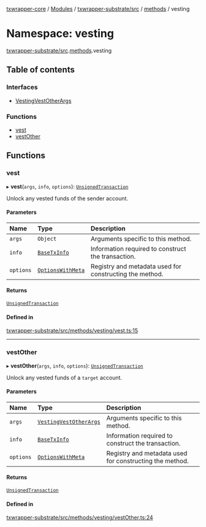 [txwrapper-core](../README.md) / [Modules](../modules.md) / [txwrapper-substrate/src](txwrapper_substrate_src.md) / [methods](txwrapper_substrate_src.methods.md) / vesting

# Namespace: vesting

[txwrapper-substrate/src](txwrapper_substrate_src.md).[methods](txwrapper_substrate_src.methods.md).vesting

## Table of contents

### Interfaces

- [VestingVestOtherArgs](../interfaces/txwrapper_substrate_src.methods.vesting.VestingVestOtherArgs.md)

### Functions

- [vest](txwrapper_substrate_src.methods.vesting.md#vest)
- [vestOther](txwrapper_substrate_src.methods.vesting.md#vestother)

## Functions

### vest

▸ **vest**(`args`, `info`, `options`): [`UnsignedTransaction`](../interfaces/txwrapper_core_src.UnsignedTransaction.md)

Unlock any vested funds of the sender account.

#### Parameters

| Name | Type | Description |
| :------ | :------ | :------ |
| `args` | `Object` | Arguments specific to this method. |
| `info` | [`BaseTxInfo`](../interfaces/txwrapper_core_src.BaseTxInfo.md) | Information required to construct the transaction. |
| `options` | [`OptionsWithMeta`](../interfaces/txwrapper_core_src.OptionsWithMeta.md) | Registry and metadata used for constructing the method. |

#### Returns

[`UnsignedTransaction`](../interfaces/txwrapper_core_src.UnsignedTransaction.md)

#### Defined in

[txwrapper-substrate/src/methods/vesting/vest.ts:15](https://github.com/paritytech/txwrapper-core/blob/bb9e677/packages/txwrapper-substrate/src/methods/vesting/vest.ts#L15)

___

### vestOther

▸ **vestOther**(`args`, `info`, `options`): [`UnsignedTransaction`](../interfaces/txwrapper_core_src.UnsignedTransaction.md)

Unlock any vested funds of a `target` account.

#### Parameters

| Name | Type | Description |
| :------ | :------ | :------ |
| `args` | [`VestingVestOtherArgs`](../interfaces/txwrapper_substrate_src.methods.vesting.VestingVestOtherArgs.md) | Arguments specific to this method. |
| `info` | [`BaseTxInfo`](../interfaces/txwrapper_core_src.BaseTxInfo.md) | Information required to construct the transaction. |
| `options` | [`OptionsWithMeta`](../interfaces/txwrapper_core_src.OptionsWithMeta.md) | Registry and metadata used for constructing the method. |

#### Returns

[`UnsignedTransaction`](../interfaces/txwrapper_core_src.UnsignedTransaction.md)

#### Defined in

[txwrapper-substrate/src/methods/vesting/vestOther.ts:24](https://github.com/paritytech/txwrapper-core/blob/bb9e677/packages/txwrapper-substrate/src/methods/vesting/vestOther.ts#L24)
